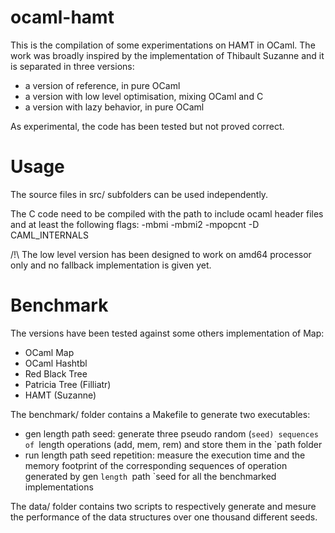 # ocaml-hamt

This is the compilation of some experimentations on HAMT in OCaml.
The work was broadly inspired by the implementation of Thibault Suzanne and
it is separated in three versions:
 - a version of reference, in pure OCaml
 - a version with low level optimisation, mixing OCaml and C
 - a version with lazy behavior, in pure OCaml

As experimental, the code has been tested but not proved correct.

# Usage

The source files in src/ subfolders can be used independently.

The C code need to be compiled with the path to include ocaml header files and
at least the following flags: -mbmi -mbmi2 -mpopcnt -D CAML_INTERNALS

/!\ The low level version has been designed to work on amd64 processor only and
no fallback implementation is given yet.

# Benchmark

The versions have been tested against some others implementation of Map:
- OCaml Map
- OCaml Hashtbl
- Red Black Tree
- Patricia Tree (Filliatr)
- HAMT (Suzanne)

The benchmark/ folder contains a Makefile to generate two executables:
 - gen length path seed: generate three pseudo random (`seed) sequences of
`length operations (add, mem, rem) and store them in the `path folder
 - run length path seed repetition: measure the execution time and the memory
footprint of the corresponding sequences of operation generated by
gen `length `path `seed for all the benchmarked implementations

The data/ folder contains two scripts to respectively generate and mesure
the performance of the data structures over one thousand different seeds.
